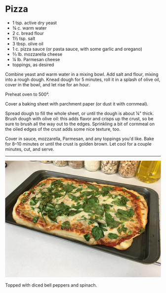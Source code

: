 # Pizza

- 1 tsp. active dry yeast
- ¾ c. warm water
- 2 c. bread flour
- 1½ tsp. salt
- 3 tbsp. olive oil
- 1 c. pizza sauce (or pasta sauce, with some garlic and oregano)
- ⅔ lb. mozzarella cheese
- ¼ lb. Parmesan cheese
- toppings, as desired

Combine yeast and warm water in a mixing bowl. Add salt and flour, mixing into a
rough dough. Knead dough for 5 minutes, roll it in a splash of olive oil, cover
in the bowl, and let rise for an hour.

Preheat oven to 500°.

Cover a baking sheet with parchment paper (or dust it with cornmeal).

Spread dough to fill the whole sheet, or until the dough is about ¼" thick.
Brush dough with olive oil: this adds flavor and crisps up the crust, so be sure
to brush all the way out to the edges. Sprinkling a bit of cornmeal on the oiled
edges of the crust adds some nice texture, too.

Cover in sauce, mozzarella, Parmesan, and any toppings you'd like. Bake for 8–10
minutes or until the crust is golden brown. Let cool for a couple minutes, cut,
and serve.

---

![pizza!](../images/pizza.jpg)

Topped with diced bell peppers and spinach.
